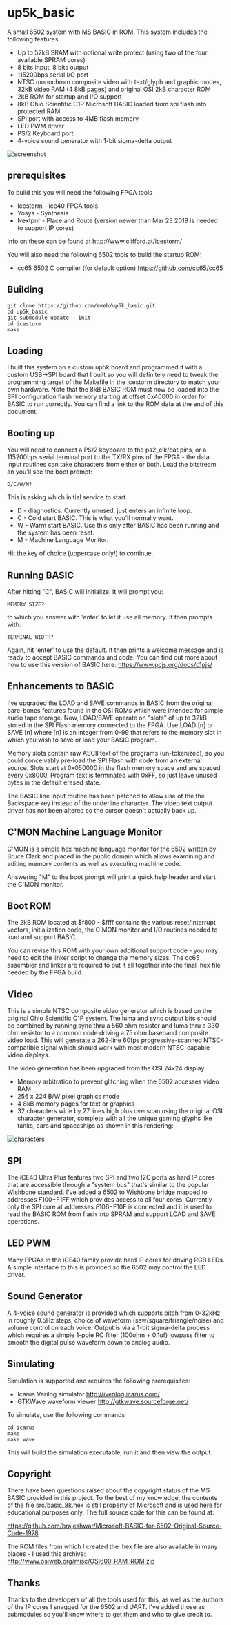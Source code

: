 # up5k_basic
A small 6502 system with MS BASIC in ROM. This system
includes the following features:

* Up to 52kB SRAM with optional write protect (using two of the four available SPRAM cores)
* 8 bits input, 8 bits output
* 115200bps serial I/O port
* NTSC monochrom composite video with text/glyph and graphic modes,
  32kB video RAM (4 8kB pages) and original OSI 2kB character ROM
* 2kB ROM for startup and I/O support
* 8kB Ohio Scientific C1P Microsoft BASIC loaded from spi flash into protected RAM
* SPI port with access to 4MB flash memory
* LED PWM driver
* PS/2 Keyboard port
* 4-voice sound generator with 1-bit sigma-delta output

![screenshot](screenshot.png)

## prerequisites
To build this you will need the following FPGA tools

* Icestorm - ice40 FPGA tools
* Yosys - Synthesis
* Nextpnr - Place and Route (version newer than Mar 23 2019 is needed to support IP cores)

Info on these can be found at http://www.clifford.at/icestorm/

You will also need the following 6502 tools to build the startup ROM:

* cc65 6502 C compiler (for default option) https://github.com/cc65/cc65

## Building

	git clone https://github.com/emeb/up5k_basic.git
	cd up5k_basic
	git submodule update --init
	cd icestorm
	make

## Loading

I built this system on a custom up5k board and programmed it with a custom
USB->SPI board that I built so you will definitely need to tweak the programming
target of the Makefile in the icestorm directory to match your own hardware.
Note that the 8kB BASIC ROM must now be loaded into the SPI configuration
flash memory starting at offset 0x40000 in order for BASIC to run correctly.
You can find a link to the ROM data at the end of this document.

## Booting up

You will need to connect a PS/2 keyboard to the ps2_clk/dat pins, or a
115200bps serial terminal port to the TX/RX pins of the FPGA - the data input
routines can take characters from either or both. Load the bitstream an you'll
see the boot prompt:

    D/C/W/M?

This is asking which initial service to start.

* D - diagnostics. Currently unused, just enters an infinite loop.
* C - Cold start BASIC. This is what you'll normally want.
* W - Warm start BASIC. Use this only after BASIC has been running and the system has been reset.
* M - Machine Language Monitor.

Hit the key of choice (uppercase only!) to continue.

## Running BASIC

After hitting "C", BASIC will initialize. It will prompt you:

    MEMORY SIZE?

to which you answer with 'enter' to let it use all memory. It then prompts
with:

    TERMINAL WIDTH?

Again, hit 'enter' to use the default. It then prints a welcome message and
is ready to accept BASIC commands and code. You can find out more about
how to use this version of BASIC here: https://www.pcjs.org/docs/c1pjs/

## Enhancements to BASIC

I've upgraded the LOAD and SAVE commands in BASIC from the original bare-bones
features found in the OSI ROMs which were intended for simple audio tape
storage. Now, LOAD/SAVE operate on "slots" of up to 32kB stored in the SPI
Flash memory connected to the FPGA. Use LOAD [n] or SAVE [n] where [n] is an
integer from 0-99 that refers to the memory slot in which you wish to save
or load your BASIC program. 

Memory slots contain raw ASCII text of the programs (un-tokenized), so you
could conceivably pre-load the SPI Flash with code from an external source.
Slots start at 0x050000 in the flash memory space and are spaced every 0x8000.
Program text is terminated with 0xFF, so just leave unused bytes in the
default erased state.

The BASIC line input routine has been patched to allow use of the the Backspace
key instead of the underline character. The video text output driver has not
been altered so the cursor doesn't actually back up.

## C'MON Machine Language Monitor

C'MON is a simple hex machine language monitor for the 6502 written by
Bruce Clark and placed in the public domain which allows examining and
editing memory contents as well as executing machine code.

Answering "M" to the boot prompt will print a quick help header and start
the C'MON monitor.

## Boot ROM

The 2kB ROM located at $f800 - $ffff contains the various reset/interrupt
vectors, initialization code, the C'MON monitor and I/O routines needed to
load and support BASIC.

You can revise this ROM with your own additional support code - you may need
to edit the linker script to change the memory sizes. The cc65 assembler and
linker are required to put it all together into the final .hex file needed by
the FPGA build.

## Video

This is a simple NTSC composite video generator which
is based on the original Ohio Scientific C1P system. The luma and sync output
bits should be combined by running sync thru a 560 ohm resistor and luma thru a
330 ohm resistor to a common node driving a 75 ohm baseband composite video
load. This will generate a 262-line 60fps progressive-scanned NTSC-compatible
signal which should work with most modern NTSC-capable video displays.

The video generation has been upgraded from the OSI 24x24 display

* Memory arbitration to prevent glitching when the 6502 accesses video RAM
* 256 x 224 B/W pixel graphics mode
* 4 8kB memory pages for text or graphics
* 32 characters wide by 27 lines high plus overscan using the original OSI
character generator, complete with all the unique gaming glyphs like tanks,
cars and spaceships as shown in this rendering:

![characters](chargen1x.png)

## SPI

The iCE40 Ultra Plus features two SPI and two I2C ports as hard IP cores that
are accessible through a "system bus" that's similar to the popular Wishbone
standard. I've added a 6502 to Wishbone bridge mapped to addresses $F100-$F1FF
which provides access to all four cores. Currently only the SPI core at
addresses $F106-$F10F is connected and it is used to read the BASIC ROM from
flash into SPRAM and support LOAD and SAVE operations.

## LED PWM

Many FPGAs in the iCE40 family provide hard IP cores for driving RGB LEDs. A
simple interface to this is provided so the 6502 may control the LED driver.

## Sound Generator

A 4-voice sound generator is provided which supports pitch from 0-32kHz in 
roughly 0.5Hz steps, choice of waveform (saw/square/triangle/noise) and
volume control on each voice. Output is via a 1-bit sigma-delta process
which requires a simple 1-pole RC filter (100ohm + 0.1uf) lowpass filter
to smooth the digital pulse waveform down to analog audio.

## Simulating

Simulation is supported and requires the following prerequisites:

* Icarus Verilog simulator http://iverilog.icarus.com/
* GTKWave waveform viewer http://gtkwave.sourceforge.net/

To simulate, use the following commands

	cd icarus
	make
	make wave

This will build the simulation executable, run it and then view the output.

## Copyright

There have been questions raised about the copyright status of the MS BASIC
provided in this project. To the best of my knowledge, the contents of the file
src/basic_8k.hex is still property of Microsoft and is used here for educational
purposes only. The full source code for this can be found at:

https://github.com/brajeshwar/Microsoft-BASIC-for-6502-Original-Source-Code-1978

The ROM files from which I created the .hex file are also available in many
places - I used this archive: http://www.osiweb.org/misc/OSI600_RAM_ROM.zip

## Thanks

Thanks to the developers of all the tools used for this, as well as the authors
of the IP cores I snagged for the 6502 and UART. I've added those as submodules
so you'll know where to get them and who to give credit to.
